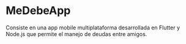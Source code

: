 # MeDebeApp

Consiste en una app mobile multiplataforma desarrollada en Flutter y Node.js que permite el manejo de deudas entre amigos.

